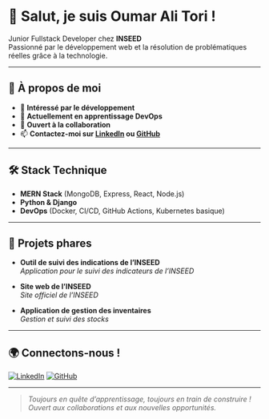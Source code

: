 # 👋 Salut, je suis **Oumar Ali Tori** !

Junior Fullstack Developer chez **INSEED**  
Passionné par le développement web et la résolution de problématiques réelles grâce à la technologie.

---

## 👀 À propos de moi

- 🎯 **Intéressé par le développement**
- 🌱 **Actuellement en apprentissage DevOps**
- 🤝 **Ouvert à la collaboration**
- 📫 **Contactez-moi sur [LinkedIn](https://www.linkedin.com/in/oumar-ali-tori-296906230) ou [GitHub](https://github.com/Oumar3)**

---

## 🛠️ Stack Technique

- **MERN Stack** (MongoDB, Express, React, Node.js)
- **Python & Django**
- **DevOps** (Docker, CI/CD, GitHub Actions, Kubernetes basique)

---

## 🚀 Projets phares

- **Outil de suivi des indications de l’INSEED**  
  _Application pour le suivi des indicateurs de l’INSEED_

- **Site web de l’INSEED**  
  _Site officiel de l’INSEED_

- **Application de gestion des inventaires**  
  _Gestion et suivi des stocks_

---

## 🌍 Connectons-nous !

[![LinkedIn](https://img.shields.io/badge/LinkedIn-oumar%20ali%20tori-blue?logo=linkedin)](https://www.linkedin.com/in/oumar-ali-tori-296906230)
[![GitHub](https://img.shields.io/badge/GitHub-Oumar3-black?logo=github)](https://github.com/Oumar3)

---

> _Toujours en quête d’apprentissage, toujours en train de construire !_  
> _Ouvert aux collaborations et aux nouvelles opportunités._
